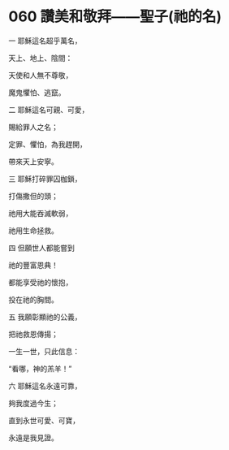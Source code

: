 # 060 讚美和敬拜——聖子(祂的名)

一 耶穌這名超乎萬名，

天上、地上、陰間：

天使和人無不尊敬，

魔鬼懼怕、逃竄。

二 耶穌這名可親、可愛，

賜給罪人之名；

定罪、懼怕，為我趕開，

帶來天上安寧。

三 耶穌打碎罪囚枷鎖，

打傷撒但的頭；

祂用大能吞滅軟弱，

祂用生命拯救。

四 但願世人都能嘗到

祂的豐富恩典！

都能享受祂的懷抱，

投在祂的胸間。

五 我願彰顯祂的公義，

把祂救恩傳揚；

一生一世，只此信息：

“看哪，神的羔羊！”

六 耶穌這名永遠可靠，

夠我度過今生；

直到永世可愛、可寶，

永遠是我見證。

